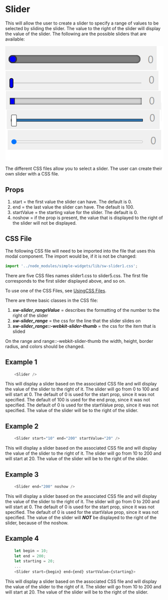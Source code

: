 # Slider

This will allow the user to create a slider to specify a range of values to be selected by sliding the slider.  The value to the right of the slider will display the value of the slider.  The following are the possible sliders that are available:

![Sliders](./slider.png)

The different CSS files allow you to select a slider.  The user can create their own slider with a CSS file.

## Props

1. start = the first value the slider can have.  The default is 0.
2. end = the last value the slider can have.  The default is 100.
3. startValue = the starting value for the slider.  The default is 0.
4. noshow = if the prop is present, the value that is displayed to the right of the slider will not be displayed.

## CSS File

The following CSS file will need to be imported into the file that uses this modal component.  The import would be, if it is not be changed:

```javascript
import '../node_modules/simple-widgets/lib/sw-slider1.css';
```


There are five CSS files names slider1.css to slider5.css.  The first file corresponds to the first slider displayed above, and so on.

To use one of the CSS Files, see [UsingCSS Files](./UsingCSS.md).

There are three basic classes in the CSS file:

1. ***sw-slider_rangeValue*** = describes the formatting of the number to the right of the slider
2. ***sw-slider_range*** = the css for the line that the slider slides on
3. ***sw-slider_range::-webkit-slider-thumb*** = the css for the item that is slided

On the range and range::-webkit-slider-thumb the width, height, border radius, and colors should be changed.

## Example 1
```js
    <Slider />
```

This will display a slider based on the associated CSS file and will display the value of the slider to the right of it.  The slider will go from 0 to 100 and will start at 0.  The default of 0 is used for the start prop, since it was not specified.  The default of 100 is used for the end prop, since it was not specified.  The default of 0 is used for the startValue prop, since it was not specified.  The value of the slider will be to the right of the slider.

## Example 2
```js
    <Slider start="10" end="200" startValue="20" />
```

This will display a slider based on the associated CSS file and will display the value of the slider to the right of it.  The slider will go from 10 to 200 and will start at 20.  The value of the slider will be to the right of the slider.

## Example 3
```js
    <Slider end="200" noshow />
```

This will display a slider based on the associated CSS file and will display the value of the slider to the right of it.  The slider will go from 0 to 200 and will start at 0.  The default of 0 is used for the start prop, since it was not specified.  The default of 0 is used for the startValue prop, since it was not specified.  The value of the slider will ***NOT*** be displayed to the right of the slider, because of the noshow.

## Example 4
```js
    let begin = 10;
    let end = 200;
    let starting = 20;
    ...
    <Slider start={begin} end={end} startValue={starting}>
```

This will display a slider based on the associated CSS file and will display the value of the slider to the right of it.  The slider will go from 10 to 200 and will start at 20.  The value of the slider will be to the right of the slider.
